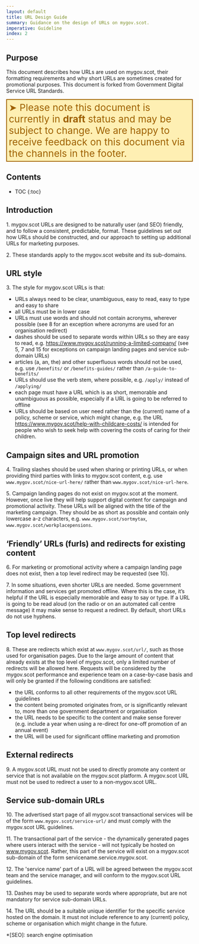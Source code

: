 ```yaml
---
layout: default
title: URL Design Guide
summary: Guidance on the design of URLs on mygov.scot.
imperative: Guideline
index: 2
---
```


## Purpose

This document describes how URLs are used on mygov.scot, their formatting requirements and why short URLs are sometimes created for promotional purposes. This document is forked from Government Digital Service URL Standards.

<div style="color: #9F6000; background-color: #FEEFB3; font-size: 26px; border-style: solid; border-width: 2px; padding: 5px;">&#10148; Please note this document is currently in <strong>draft</strong> status and may be subject to change. We are happy to receive feedback on this document via the channels in the footer.</div>

## Contents

* TOC
{:toc}
<!--TOC max3-->


## Introduction

1\. mygov.scot URLs are designed to be naturally user (and SEO) friendly, and to follow a consistent, predictable, format. These guidelines set out how URLs should be constructed, and our approach to setting up additional URLs for marketing purposes.

2\. These standards apply to the mygov.scot website and its sub-domains.


## URL style

3\. The style for mygov.scot URLs is that:

-  URLs always need to be clear, unambiguous, easy to read, easy to type and easy to share
- all URLs must be in lower case
- URLs must use words and should not contain acronyms, wherever possible (see 8 for an exception where acronyms are used for an organisation redirect)
-  dashes should be used to separate words within URLs so they are easy to read, e.g. <https://www.mygov.scot/running-a-limited-company/> (see 5, 7 and 15 for exceptions on campaign landing pages and service sub-domain URLs)
-  articles (a, an, the) and other superfluous words should not be used, e.g. use `/benefits/` or `/benefits-guides/` rather than `/a-guide-to-benefits/`
- URLs should use the verb stem, where possible, e.g. `/apply/` instead of `/applying/`
- each page must have a URL which is as short, memorable and unambiguous as possible, especially if a URL is going to be referred to offline
- URLs should be based on user need rather than the (current) name of a policy, scheme or service, which might change, e.g. the URL <https://www.mygov.scot/help-with-childcare-costs/> is intended for people who wish to seek help with covering the costs of caring for their children.


## Campaign sites and URL promotion

4\. Trailing slashes should be used when sharing or printing URLs, or when providing third parties with links to mygov.scot content, e.g. use `www.mygov.scot/nice-url-here/` rather than `www.mygov.scot/nice-url-here`.

5\. Campaign landing pages do not exist on mygov.scot at the moment. However, once live they will help support digital content for campaign and promotional activity. These URLs will be aligned with the title of the marketing campaign. They should be as short as possible and contain only lowercase a-z characters, e.g. `www.mygov.scot/sortmytax`, `www.mygov.scot/workplacepensions`.


## ‘Friendly’ URLs (furls) and redirects for existing content

6\. For marketing or promotional activity where a campaign landing page does not exist, then a top level redirect may be requested (see 10).

7\. In some situations, even shorter URLs are needed. Some government information and services get promoted offline. Where this is the case, it’s helpful if the URL is especially memorable and easy to say or type. If a URL is going to be read aloud (on the radio or on an automated call centre message) it may make sense to request a redirect. By default, short URLs do not use hyphens.


## Top level redirects

8\. These are redirects which exist at `www.mygov.scot/url/`, such as those used for organisation pages. Due to the large amount of content that already exists at the top level of mygov.scot, only a limited number of redirects will be allowed here. Requests will be considered by the mygov.scot performance and experience team on a case-by-case basis and will only be granted if the following conditions are satisfied:

- the URL conforms to all other requirements of the mygov.scot URL guidelines
- the content being promoted originates from, or is significantly relevant to, more than one government department or organisation
- the URL needs to be specific to the content and make sense forever (e.g. include a year when using a re-direct for one-off promotion of an annual event)
- the URL will be used for significant offline marketing and promotion


## External redirects

9\. A mygov.scot URL must not be used to directly promote any content or service that is not available on the mygov.scot platform. A mygov.scot URL must not be used to redirect a user to a non-mygov.scot URL.


## Service sub-domain URLs

10\. The advertised start page of all mygov.scot transactional services will be of the form `www.mygov.scot/service-url/` and must comply with the mygov.scot URL guidelines.

11\. The transactional part of the service - the dynamically generated pages where users interact with the service - will not typically be hosted on www.mygov.scot. Rather, this part of the service will exist on a mygov.scot sub-domain of the form servicename.service.mygov.scot.

12\. The 'service name' part of a URL will be agreed between the mygov.scot team and the service manager, and will conform to the mygov.scot URL guidelines.

13\. Dashes may be used to separate words where appropriate, but are not mandatory for service sub-domain URLs.

14\. The URL should be a suitable unique identifier for the specific service hosted on the domain. It must not include reference to any (current) policy, scheme or organisation which might change in the future.


<!-- Abbreviations -->

*[SEO]: search engine optimisation

